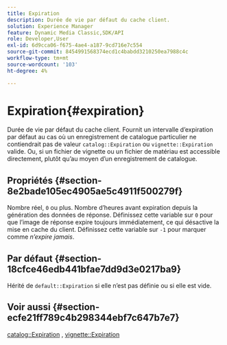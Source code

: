 ```yaml
---
title: Expiration
description: Durée de vie par défaut du cache client.
solution: Experience Manager
feature: Dynamic Media Classic,SDK/API
role: Developer,User
exl-id: 6d9cca06-f675-4ae4-a187-9cd716e7c554
source-git-commit: 8454991568374ecd1c4babdd3210250ea7988c4c
workflow-type: tm+mt
source-wordcount: '103'
ht-degree: 4%

---
```


# Expiration{#expiration}

Durée de vie par défaut du cache client. Fournit un intervalle d’expiration par défaut au cas où un enregistrement de catalogue particulier ne contiendrait pas de valeur `catalog::Expiration` ou `vignette::Expiration` valide. Ou, si un fichier de vignette ou un fichier de matériau est accessible directement, plutôt qu’au moyen d’un enregistrement de catalogue.

## Propriétés {#section-8e2bade105ec4905ae5c4911f500279f}

Nombre réel, `0` ou plus. Nombre d’heures avant expiration depuis la génération des données de réponse. Définissez cette variable sur `0` pour que l’image de réponse expire toujours immédiatement, ce qui désactive la mise en cache du client. Définissez cette variable sur `-1` pour marquer comme *n’expire jamais*.

## Par défaut {#section-18cfce46edb441bfae7dd9d3e0217ba9}

Hérité de `default::Expiration` si elle n’est pas définie ou si elle est vide.

## Voir aussi {#section-ecfe21ff789c4b298344ebf7c647b7e7}

[catalog::Expiration](../../../../../ir-api/material-cat/image-rendering-api-ref/c-ir-material-catalog/c-ir-material-data-reference/r-ir-expiration-dataref.md#reference-5e93943abff54c93bf85aae3b911a3ce) , [vignette::Expiration](../../../../../ir-api/material-cat/image-rendering-api-ref/c-ir-material-catalog/c-ir-vignette-map-reference/r-ir-expiration-vignette.md#reference-df80829da93e4c0ab3f97a1792d9c74c)
